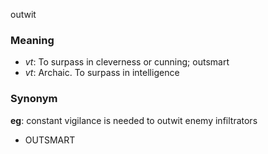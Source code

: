 outwit
### Meaning
+ _vt_: To surpass in cleverness or cunning; outsmart
+ _vt_: Archaic. To surpass in intelligence

### Synonym

__eg__: constant vigilance is needed to outwit enemy infiltrators

+ OUTSMART


